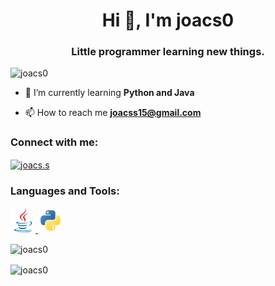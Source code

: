 
<h1 align="center">Hi 👋, I'm joacs0</h1>
<h3 align="center">Little programmer learning new things.</h3>

<p align="left"> <img src="https://komarev.com/ghpvc/?username=joacs0&label=Profile%20views&color=0e75b6&style=flat-square" alt="joacs0" /> </p>

- 🌱 I’m currently learning **Python and Java**

- 📫 How to reach me **joacss15@gmail.com**

<h3 align="left">Connect with me:</h3>
<p align="left">
<a href="https://instagram.com/joacs.s" target="blank"><img align="center" src="https://raw.githubusercontent.com/rahuldkjain/github-profile-readme-generator/master/src/images/icons/Social/instagram.svg" alt="joacs.s" height="30" width="40" /></a>
</p>

<h3 align="left">Languages and Tools:</h3>
<p align="left"> <a href="https://www.java.com" target="_blank" rel="noreferrer"> <img src="https://raw.githubusercontent.com/devicons/devicon/master/icons/java/java-original.svg" alt="java" width="40" height="40"/> </a> <a href="https://www.python.org" target="_blank" rel="noreferrer"> <img src="https://raw.githubusercontent.com/devicons/devicon/master/icons/python/python-original.svg" alt="python" width="40" height="40"/> </a> </p>

<p><img align="center" src="https://github-readme-stats.vercel.app/api/top-langs?username=joacs0&show_icons=true&theme=dark&locale=en&layout=compact" alt="joacs0" /></p>

<p><img align="center" src="https://github-readme-streak-stats.herokuapp.com/?user=joacs0&theme=dark" alt="joacs0" /></p>
